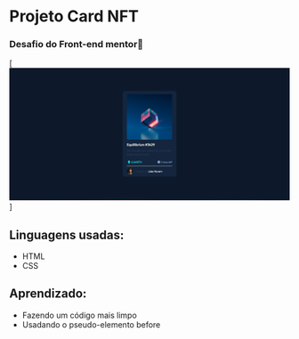 # Projeto Card NFT
### Desafio do Front-end mentor🚀
[<img src="./src/images/Captura-tela-NFT.PNG" alt="Captura de tela do projeto">]
## Linguagens usadas:
- HTML
- CSS
## Aprendizado:
- Fazendo um código mais limpo
- Usadando o pseudo-elemento before